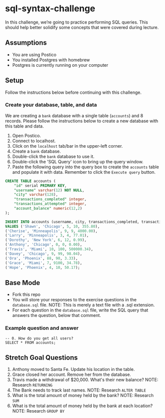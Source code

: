 # sql-syntax-challenge

In this challenge, we’re going to practice performing SQL queries. This should help better solidify some concepts that were covered during lecture.

## Assumptions

* You are using Postico
* You installed Postgres with homebrew
* Postgres is currently running on your computer

## Setup
Follow the instructions below before continuing with this challenge.

### Create your database, table, and data

We are creating a `bank` database with a single table (`accounts`) and 8 records. Please follow the instructions below to create a new database with this table and data.

1. Open Postico.
2. Connect to localhost.
3. Click on the `localhost` tab/bar in the upper-left corner.
4. Create a `bank` database.
5. Double-click the `bank` database to use it.
6. Double-click the 'SQL Query' icon to bring up the query window.
7. Paste the following query into the query box to create the `accounts` table and populate it with data. Remember to click the `Execute query` button.

```SQL
CREATE TABLE accounts (
    "id" serial PRIMARY KEY,
    "username" varchar(12) NOT NULL,
    "city" varchar(128),
    "transactions_completed" integer,
    "transactions_attempted" integer,
    "account_balance" numeric(12,2)
);

INSERT INTO accounts (username, city, transactions_completed, transactions_attempted, account_balance)
VALUES ('Shawn', 'Chicago', 5, 10, 355.80),
('Cherise', 'Minneapolis', 9, 9, 4000.00),
('Larry', 'Minneapolis', 3, 4, 77.01),
('Dorothy', 'New York', 6, 12, 0.99),
('Anthony', 'Chicago', 0, 0, 0.00),
('Travis', 'Miami', 10, 100, 500000.34),
('Davey', 'Chicago', 9, 99, 98.04),
('Ora', 'Phoenix', 88, 90, 3.33),
('Grace', 'Miami', 7, 9100, 34.78),
('Hope', 'Phoenix', 4, 10, 50.17);
```

## Base Mode

- Fork this repo 
- You will store your responses to the exercise questions in the `database.sql` file. NOTE: This is merely a text file with a .sql extension.
- For each question in the `database.sql` file, write the SQL query that answers the question, below that comment.

### Example question and answer
```
-- 0. How do you get all users?
SELECT * FROM accounts;
```

## Stretch Goal Questions
1. Anthony moved to Santa Fe. Update his location in the table.
2. Grace closed her account. Remove her from the database.
3. Travis made a withdrawal of $20,000. What's their new balance? NOTE: Research `RETURNING`
4. The Bank needs to track last names. NOTE: Research `ALTER TABLE`
5. What is the total amount of money held by the bank? NOTE: Research `SUM`
6. What is the total amount of money held by the bank at each location? NOTE: Research `GROUP BY`
